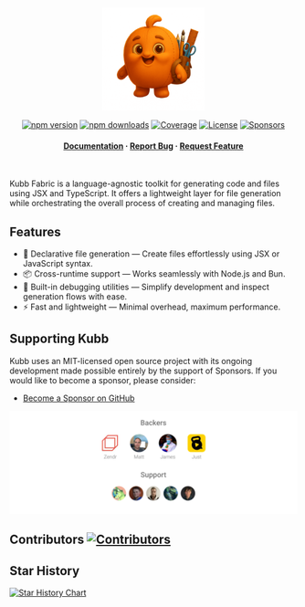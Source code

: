 <div align="center">
  <a href="https://kubb.dev" target="_blank" rel="noopener noreferrer">
    <img width="180" src="https://raw.githubusercontent.com/kubb-labs/fabric/main/assets/logo.png" alt="Kubb fabric logo">
  </a>


[![npm version][npm-version-src]][npm-version-href]
[![npm downloads][npm-downloads-src]][npm-downloads-href]
[![Coverage][coverage-src]][coverage-href]
[![License][license-src]][license-href]
[![Sponsors][sponsors-src]][sponsors-href]
<h4>
    <a href="https://kubb.dev/" target="_blank">Documentation</a>
    <span> · </span>
      <a href="https://github.com/kubb-labs/fabric/issues/" target="_blank">Report Bug</a>
    <span> · </span>
      <a href="https://github.com/kubb-labs/fabric/issues/" target="_blank">Request Feature</a>
</h4>
</div>
<br />

Kubb Fabric is a language-agnostic toolkit for generating code and files using JSX and TypeScript.
It offers a lightweight layer for file generation while orchestrating the overall process of creating and managing files.

## Features

- 🎨 Declarative file generation — Create files effortlessly using JSX or JavaScript syntax.
- 📦 Cross-runtime support — Works seamlessly with Node.js and Bun.
- 🧩 Built-in debugging utilities — Simplify development and inspect generation flows with ease.
- ⚡ Fast and lightweight — Minimal overhead, maximum performance.


## Supporting Kubb

Kubb uses an MIT-licensed open source project with its ongoing development made possible entirely by the support of Sponsors. If you would like to become a sponsor, please consider:

- [Become a Sponsor on GitHub](https://github.com/sponsors/stijnvanhulle)

<p align="center">
  <a href="https://github.com/sponsors/stijnvanhulle">
    <img src="https://raw.githubusercontent.com/stijnvanhulle/sponsors/main/sponsors.svg" alt="My sponsors" />
  </a>
</p>

## Contributors [![Contributors][contributors-src]][contributors-href]

<!-- ALL-CONTRIBUTORS-LIST:START - Do not remove or modify this section -->
<!-- prettier-ignore-start -->
<!-- markdownlint-disable -->

<!-- markdownlint-restore -->
<!-- prettier-ignore-end -->

<!-- ALL-CONTRIBUTORS-LIST:END -->

## Star History

<a href="https://star-history.com/#kubb-labs/fabric&Date">
  <picture>
    <source media="(prefers-color-scheme: dark)" srcset="https://api.star-history.com/svg?repos=kubb-labs/fabric&type=Date&theme=dark" />
    <source media="(prefers-color-scheme: light)" srcset="https://api.star-history.com/svg?repos=kubb-labs/fabric&type=Date" />
    <img alt="Star History Chart" src="https://api.star-history.com/svg?repos=kubb-labs/fabric&type=Date" />
  </picture>
</a>


<!-- Badges -->

[npm-version-src]: https://img.shields.io/npm/v/@kubb/fabric-core?flat&colorA=18181B&colorB=f58517
[npm-version-href]: https://npmjs.com/package/@kubb/fabric-core
[npm-downloads-src]: https://img.shields.io/npm/dm/@kubb/fabric-core?flat&colorA=18181B&colorB=f58517
[npm-downloads-href]: https://npmjs.com/package/@kubb/fabric-core
[license-src]: https://img.shields.io/github/license/kubb-labs/fabric.svg?flat&colorA=18181B&colorB=f58517
[license-href]: https://github.com/kubb-labs/fabric/blob/main/LICENSE
[build-src]: https://img.shields.io/github/actions/workflow/status/kubb-labs/fabric/ci.yaml?style=flat&colorA=18181B&colorB=f58517
[build-href]: https://www.npmjs.com/package/@kubb/fabric-core
[minified-src]: https://img.shields.io/bundlephobia/min/@kubb/fabric-core?style=flat&colorA=18181B&colorB=f58517
[minified-href]: https://www.npmjs.com/package/@kubb/fabric-core
[coverage-src]: https://img.shields.io/codecov/c/github/kubb-labs/fabric?style=flat&colorA=18181B&colorB=f58517
[coverage-href]: https://www.npmjs.com/package/@kubb/fabric-core
[contributors-src]: https://img.shields.io/github/contributors/kubb-labs/fabric?style=flat&colorA=18181B&colorB=f58517&label=%20
[contributors-href]: #contributors-
[sponsors-src]: https://img.shields.io/github/sponsors/stijnvanhulle?style=flat&colorA=18181B&colorB=f58517
[sponsors-href]: https://github.com/sponsors/stijnvanhulle/
